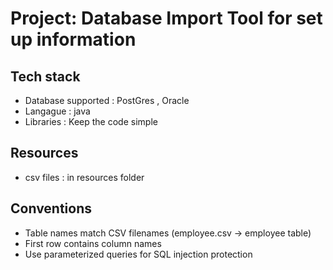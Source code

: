 
# Project: Database Import Tool for set up information
## Tech stack 
- Database supported : PostGres , Oracle
- Langague : java 
- Libraries : Keep the code simple 

## Resources
- csv files : in resources folder 

## Conventions
- Table names match CSV filenames (employee.csv → employee table)
- First row contains column names
- Use parameterized queries for SQL injection protection